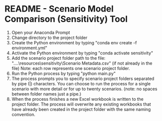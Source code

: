 # README - Scenario Model Comparison (Sensitivity) Tool

1. Open your Anaconda Prompt
2. Change directory to the project folder
3. Create the Python environment by typing
	"conda env create -f environment.yml"
4. Activate the Python environment by typing
	"conda activate sensitivity"
5. Add the scenario project folder path to the file: 
	"..\..\resources\sensitivity\Scenario Metadata.csv" (if not already in the file)
	Note: each row represents one scenario project folder. 
6. Run the Python process by typing
	"python main.py"
7. The process prompts you to specify scenario project folders
  separated by pipe (|) characters. You can choose to run the process
  for a single scenario with more detail or for up to twenty scenarios.
	(note: no spaces between folder names just a pipe.)
8. When the process finishes a new Excel workbook is written to the
  project folder. The process will overwrite any existing workbooks that
  have already been created in the project folder with the same naming
  convention.
